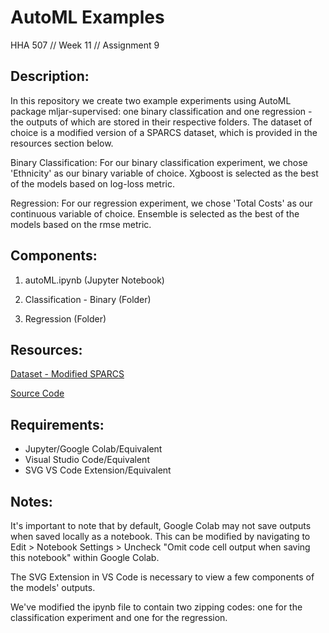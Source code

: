 # AutoML Examples
HHA 507 // Week 11 // Assignment 9


## Description:

In this repository we create two example experiments using AutoML package mljar-supervised: one binary classification and one regression - the outputs of which are stored in their respective folders. The dataset of choice is a modified version of a SPARCS dataset, which is provided in the resources section below.

Binary Classification:
For our binary classification experiment, we chose 'Ethnicity' as our binary variable of choice. Xgboost is selected as the best of the models based on log-loss metric.

Regression:
For our regression experiment, we chose 'Total Costs' as our continuous variable of choice. Ensemble is selected as the best of the models based on the rmse metric.


## Components:

1. autoML.ipynb (Jupyter Notebook)

2. Classification - Binary (Folder)

3. Regression (Folder)


## Resources:

[Dataset - Modified SPARCS](https://raw.githubusercontent.com/hantswilliams/HHA-507-2022/main/autoML/datasets/data_sparcs.csv)

[Source Code](https://colab.research.google.com/github/hantswilliams/HHA-507-2022/blob/main/autoML/autoML.ipynb?authuser=1#scrollTo=W7Vofhvog3OD)


## Requirements:

- Jupyter/Google Colab/Equivalent
- Visual Studio Code/Equivalent
- SVG VS Code Extension/Equivalent


## Notes:

It's important to note that by default, Google Colab may not save outputs when saved locally as a notebook. This can be modified by navigating to Edit > Notebook Settings > Uncheck "Omit code cell output when saving this notebook" within Google Colab.

The SVG Extension in VS Code is necessary to view a few components of the models' outputs.

We've modified the ipynb file to contain two zipping codes: one for the classification experiment and one for the regression.
